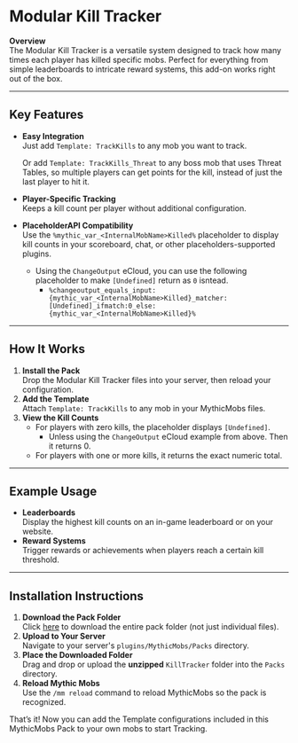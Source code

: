 # Modular Kill Tracker

**Overview**  
The Modular Kill Tracker is a versatile system designed to track how many times each player has killed specific mobs. Perfect for everything from simple leaderboards to intricate reward systems, this add-on works right out of the box.

---

## Key Features

- **Easy Integration**  
  Just add `Template: TrackKills` to any mob you want to track.
  
  Or add `Template: TrackKills_Threat` to any boss mob that uses Threat Tables, so multiple players can get points for the kill, instead of just the last player to hit it. 
- **Player-Specific Tracking**  
  Keeps a kill count per player without additional configuration.
- **PlaceholderAPI Compatibility**  
  Use the `%mythic_var_<InternalMobName>Killed%` placeholder to display kill counts in your scoreboard, chat, or other placeholders-supported plugins.
    - Using the `ChangeOutput` eCloud, you can use the following placeholder to make `[Undefined]` return as `0` isntead.
      - `%changeoutput_equals_input:{mythic_var_<InternalMobName>Killed}_matcher:[Undefined]_ifmatch:0_else:{mythic_var_<InternalMobName>Killed}%`


---

## How It Works

1. **Install the Pack**  
   Drop the Modular Kill Tracker files into your server, then reload your configuration.
2. **Add the Template**  
   Attach `Template: TrackKills` to any mob in your MythicMobs files.
3. **View the Kill Counts**  
   - For players with zero kills, the placeholder displays `[Undefined]`.
     - Unless using the `ChangeOutput` eCloud example from above. Then it returns 0.
   - For players with one or more kills, it returns the exact numeric total.

---

## Example Usage

- **Leaderboards**  
  Display the highest kill counts on an in-game leaderboard or on your website.  
- **Reward Systems**  
  Trigger rewards or achievements when players reach a certain kill threshold.

---

## Installation Instructions

1. **Download the Pack Folder**  
   Click [here](https://downgit.github.io/#/home?url=https://github.com/SkyKiller6363/Skys-Mobs/tree/main/Packs/KillTracker) to download the entire pack folder (not just individual files).
2. **Upload to Your Server**  
   Navigate to your server's `plugins/MythicMobs/Packs` directory.
3. **Place the Downloaded Folder**  
   Drag and drop or upload the **unzipped** `KillTracker` folder into the `Packs` directory.
4. **Reload Mythic Mobs**  
   Use the `/mm reload` command to reload MythicMobs so the pack is recognized.

That’s it! Now you can add the Template configurations included in this MythicMobs Pack to your own mobs to start Tracking.
